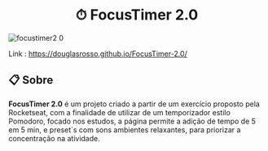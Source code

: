 <h1 align="center">⏱ FocusTimer 2.0 </h1>

![focustimer2 0](https://user-images.githubusercontent.com/107089633/210451169-5a89d35e-476e-4718-ac1a-39591cba1eb4.gif)

Link : https://douglasrosso.github.io/FocusTimer-2.0/

## 📋 Sobre

**FocusTimer 2.0** é um projeto criado a partir de um exercício proposto pela Rocketseat, 
com a finalidade de utilizar de um temporizador estilo Pomodoro, focado nos estudos,
a página permite a adição de tempo de 5 em 5 min, e preset`s com sons ambientes relaxantes, 
para priorizar a concentração na atividade.
